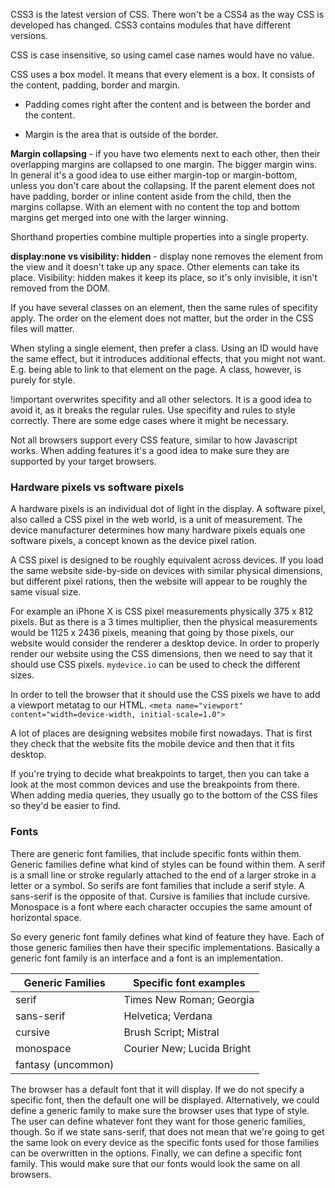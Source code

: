 CSS3 is the latest version of CSS. There won't be a CSS4 as the way CSS is developed
has changed. CSS3 contains modules that have different versions.

CSS is case insensitive, so using camel case names would have no value.

CSS uses a box model. It means that every element 
is a box. It consists of the content, padding, border
and margin.

* Padding comes right after the content and is between
the border and the content.

* Margin is the area that is outside of the border.

**Margin collapsing** - if you have two elements
next to each other, then their overlapping margins
are collapsed to one margin. The bigger margin wins.
In general it's a good idea to use either 
margin-top or margin-bottom, unless you don't care
about the collapsing. If the parent element does not
have padding, border or inline content aside from
the child, then the margins collapse. With an
element with no content the top and bottom margins
get merged into one with the larger winning.


Shorthand properties combine multiple properties
into a single property.

**display:none vs visibility: hidden** - display none removes the element from
the view and it doesn't take up any space. Other elements can take its place.
Visibility: hidden makes it keep its place, so it's only invisible, it isn't
removed from the DOM.

If you have several classes on an element, then the same
rules of specifity apply. The order on the element does not 
matter, but the order in the CSS files will matter.

When styling a single element, then prefer a class.
Using an ID would have the same effect, but it 
introduces additional effects, that you might not want.
E.g. being able to link to that element on the page.
A class, however, is purely for style.

!important overwrites specifity and all other selectors.
It is a good idea to avoid it, as it breaks the regular rules.
Use specifity and rules to style correctly. There are
some edge cases where it might be necessary.

Not all browsers support every CSS feature, 
similar to how Javascript works. When adding features
it's a good idea to make sure they are supported by
your target browsers. 

### Hardware pixels vs software pixels
A hardware pixels is an individual dot of light in the display. A software pixel, also called
a CSS pixel in the web world, is a unit of measurement. The device manufacturer determines how
many hardware pixels equals one software pixels, a concept known as the device pixel ration.

A CSS pixel is designed to be roughly equivalent across devices. If you load the same website
side-by-side on devices with similar physical dimensions, but different pixel rations, then the
website will appear to be roughly the same visual size. 

For example an iPhone X is CSS pixel measurements physically 375 x 812 pixels. But as there is a 
3 times multiplier, then the physical measurements would be 1125 x 2436 pixels, meaning that going
by those pixels, our website would consider the renderer a desktop device. In order to properly
render our website using the CSS dimensions, then we need to say that it should use CSS pixels.
`mydevice.io` can be used to check the different sizes.

In order to tell the browser that it should use the CSS pixels we have to add a viewport metatag
to our HTML. `<meta name="viewport" content="width=device-width, initial-scale=1.0">`

A lot of places are designing websites mobile first nowadays. That is first they check that the
website fits the mobile device and then that it fits desktop.

If you're trying to decide what breakpoints to target, then you can take a look at the most common
devices and use the breakpoints from there. When adding media queries, they usually go to the bottom
of the CSS files so they'd be easier to find.

### Fonts
There are generic font families, that include specific fonts within them. Generic families define what
kind of styles can be found within them. A serif is a small line or stroke regularly attached to the end
of a larger stroke in a letter or a symbol. So serifs are font families that include a serif style. A
sans-serif is the opposite of that. Cursive is families that include cursive. Monospace is a font where
each character occupies the same amount of horizontal space.

So every generic font family defines what kind of feature they have. Each of those generic families then
have their specific implementations. Basically a generic font family is an interface and a font is an
implementation.

| Generic Families     | Specific font examples |
| --------------- | ----------- |
| serif      | Times New Roman; Georgia       |
| sans-serif   | Helvetica; Verdana        |
| cursive   | Brush Script; Mistral        |
| monospace   | Courier New; Lucida Bright        |
| fantasy (uncommon)   |         |

The browser has a default font that it will display. If we do not specify a specific font, then the default
one will be displayed. Alternatively, we could define a generic family to make sure the browser uses that 
type of style. The user can define whatever font they want for those generic families, though. So if we
state sans-serif, that does not mean that we're going to get the same look on every device as the specific
fonts used for those families can be overwritten in the options. Finally, we can define a specific font
family. This would make sure that our fonts would look the same on all browsers.